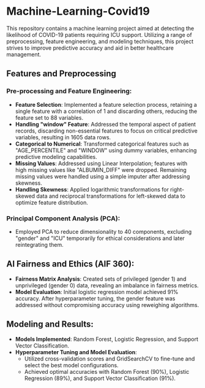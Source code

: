 # Machine-Learning-Covid19

This repository contains a machine learning project aimed at detecting the likelihood of COVID-19 patients requiring ICU support. Utilizing a range of preprocessing, feature engineering, and modeling techniques, this project strives to improve predictive accuracy and aid in better healthcare management.

## Features and Preprocessing

### Pre-processing and Feature Engineering:

- **Feature Selection**: Implemented a feature selection process, retaining a single feature with a correlation of 1 and discarding others, reducing the feature set to 88 variables.
- **Handling "window" Feature**: Addressed the temporal aspect of patient records, discarding non-essential features to focus on critical predictive variables, resulting in 1605 data rows.
- **Categorical to Numerical**: Transformed categorical features such as "AGE_PERCENTILE" and "WINDOW" using dummy variables, enhancing predictive modeling capabilities.
- **Missing Values**: Addressed using Linear Interpolation; features with high missing values like "ALBUMIN_DIFF" were dropped. Remaining missing values were handled using a simple imputer after addressing skewness.
- **Handling Skewness**: Applied logarithmic transformations for right-skewed data and reciprocal transformations for left-skewed data to optimize feature distribution.

### Principal Component Analysis (PCA):

- Employed PCA to reduce dimensionality to 40 components, excluding "gender" and "ICU" temporarily for ethical considerations and later reintegrating them.

## AI Fairness and Ethics (AIF 360):

- **Fairness Matrix Analysis**: Created sets of privileged (gender 1) and unprivileged (gender 0) data, revealing an imbalance in fairness metrics.
- **Model Evaluation**: Initial logistic regression model achieved 91% accuracy. After hyperparameter tuning, the gender feature was addressed without compromising accuracy using reweighing algorithms.

## Modeling and Results:

- **Models Implemented**: Random Forest, Logistic Regression, and Support Vector Classification.
- **Hyperparameter Tuning and Model Evaluation**:
  - Utilized cross-validation scores and GridSearchCV to fine-tune and select the best model configurations.
  - Achieved optimal accuracies with Random Forest (90%), Logistic Regression (89%), and Support Vector Classification (91%).




